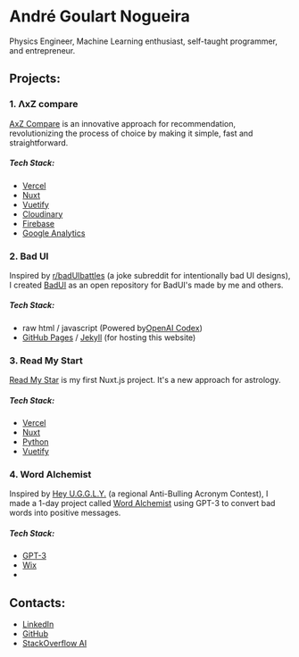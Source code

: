 # André Goulart Nogueira

Physics Engineer, Machine Learning enthusiast, self-taught programmer, and entrepreneur.

## Projects:

### 1. ΛxZ compare
[AxZ Compare](https://axzcompare.com) is an innovative approach for recommendation, revolutionizing the process of choice by making it simple, fast and straightforward.
##### Tech Stack:
  - [Vercel](https://vercel.com)
  - [Nuxt](https://nuxtjs.org)
  - [Vuetify](https://vuetifyjs.com)
  - [Cloudinary](https://cloudinary.com)
  - [Firebase](https://firebase.google.com)
  - [Google Analytics](https://analytics.google.com)

### 2. Bad UI
Inspired by [r/badUIbattles](https://www.reddit.com/r/badUIbattles/) (a joke subreddit for intentionally bad UI designs), I created [BadUI](https://goulartnogueira.github.io/BadUI) as an open repository for BadUI's made by me and others.
##### Tech Stack:
  - raw html / javascript (Powered by[OpenAI Codex](https://beta.openai.com/codex-javascript-sandbox))
  - [GitHub Pages](https://pages.github.com) / [Jekyll](https://jekyllrb.com) (for hosting this website)

### 3. Read My Start
[Read My Star](https://readmystar.com/) is my first Nuxt.js project. It's a new approach for astrology.
##### Tech Stack:
  - [Vercel](https://vercel.com)
  - [Nuxt](https://nuxtjs.org)
  - [Python](https://www.python.org)
  - [Vuetify](https://vuetifyjs.com)

### 4. Word Alchemist
Inspired by [Hey U.G.G.L.Y.](https://heyugly.org/acronym-contest/) (a regional Anti-Bulling Acronym Contest), I made a 1-day project called [Word Alchemist](https://goulartnogueira.wixsite.com/wordalchemist) using GPT-3 to convert bad words into positive messages.
##### Tech Stack:
- [GPT-3](https://openai.com/blog/gpt-3-apps/)
- [Wix](https://www.wix.com/)
- 

## Contacts:

- [LinkedIn](https://www.linkedin.com/in/andre-goulart/)
- [GitHub](https://github.com/GoulartNogueira)
- [StackOverflow AI](https://ai.stackexchange.com/users/49188/andre-goulart)